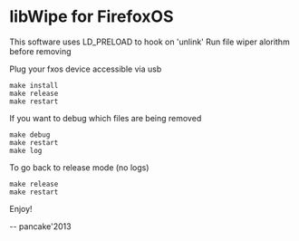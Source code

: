 libWipe for FirefoxOS
=====================

This software uses LD_PRELOAD to hook on 'unlink'
Run file wiper alorithm before removing

Plug your fxos device accessible via usb

	make install
	make release
	make restart

If you want to debug which files are being removed

	make debug
	make restart
	make log

To go back to release mode (no logs)

	make release
	make restart

Enjoy!

  -- pancake'2013
